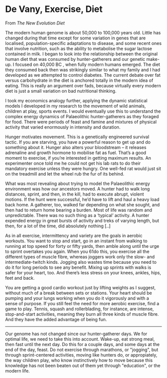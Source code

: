 # De Vany, Exercise, Diet

From *The New Evolution Diet*

The modern human genome is about 50,000 to 100,000 years old.  Little
has changed during that time except for some variation in genes that
are localised, population-specific adaptations to disease, and some
recent ones that involve nutrition, such as the ability to metabolise
the sugar lactose contained in milk.  I began to look into the
relationship between the original human diet that was consumed by
hunter-gatherers and our genetic make-up. I focused on 40,000 BC ,
when fully modern humans emerged.  The diet they consumed back then
was strikingly similar to what my family and I had developed as we
attempted to control diabetes.  The current debate over fat versus
carbohydrate in the diet is anchored totally in the modern idea of
eating.  This is really an argument over fads, because virtually every
modern diet is just a small variation on bad nutritional thinking.

I took my economics analogy further, applying the dynamic statistical
models I developed in my research to the movement of wild animals,
children at play, sports events.  I would eventually use this to
understand the complex energy dynamics of Palaeolithic
hunter-gatherers as they foraged for food.  There were periods of
feast and famine and mixtures of physical activity that varied
enormously in intensity and duration.

Hunger motivates movement. This is a genetically engineered survival
tactic. If you are starving, you have a powerful reason to get up and
do something about it. Hunger also alters your bloodstream – it
releases adrenaline and growth hormone to mobilise fat as fuel. That’s
a good moment to exercise, if you’re interested in getting maximum
results.  An experimenter once told me he could not get his lab rats
to do their mandatory exercise unless they were hungry.  One well-fed
rat would just sit on the treadmill and let the wheel rub the fur of
its behind.

What was most revealing about trying to model the Palaeolithic energy
environment was how our ancestors moved. A hunter had to walk long
distances, sprint, and then, in the kill, had to execute abrupt,
violent motions.  If the hunt were successful, he’d have to lift and
haul a heavy load back home. A gatherer, too, walked far depending on
what she sought, and then had to return home bearing a burden.  Most
of life was random and unpredictable.  There was no such thing as a
‘typical’ activity.  A hunter expended energy in great bursts of
activity and treks of varying length, but then, for a lot of the time,
did absolutely nothing [..]

As in all exercise, intermittency and variety are the goals in aerobic
workouts. You want to stop and start, go in an instant from walking to
running at top speed for forty or fifty yards, then amble along until
the urge to sprint overtakes you again. When you 61do this, you
exercise all the different types of muscle fibre, whereas joggers work
only the slow- and intermediate-twitch kinds.  Jogging also wastes
time because you need to do it for long periods to see any
benefit. Mixing up sprints with walks is safer for your heart,
too. And there’s less stress on your knees, ankles, hips, feet and
back.

You are getting a good cardio workout just by lifting weights as I
suggest, without much of a break between sets or stations.  Your heart
should be pumping and your lungs working when you do it vigorously and
with a sense of purpose. If you still feel the need for more aerobic
exercise, find a game to play.  Tennis, squash and rollerblading, for
instance, are intense, stop-and-start activities, meaning they burn
all three kinds of muscle fibre. And they have the added advantage of
being fun.

---

Our genome has not changed since our hunter-gatherer days. We for
optimal life, we need to take this into account. Wake-up, eat strong
meal, then fast until the next day. Do this for a couple days, and
some days at the end of the day, feast. Do not exercise through
marathons, or "jogging", but through sprint-centered activities,
moving like hunters do, or appropiately, the way children play, who
know instinctively how to move because this knowledge has not been
beaten out of them yet through "education", or the modern life.


